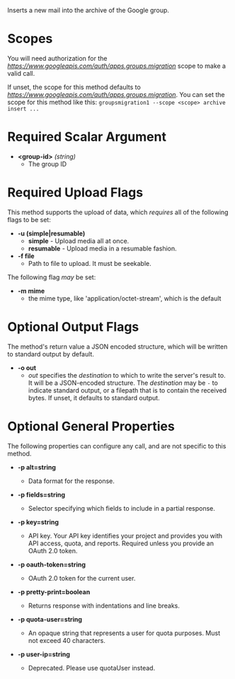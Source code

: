 Inserts a new mail into the archive of the Google group.
# Scopes

You will need authorization for the *https://www.googleapis.com/auth/apps.groups.migration* scope to make a valid call.

If unset, the scope for this method defaults to *https://www.googleapis.com/auth/apps.groups.migration*.
You can set the scope for this method like this: `groupsmigration1 --scope <scope> archive insert ...`
# Required Scalar Argument
* **&lt;group-id&gt;** *(string)*
    - The group ID
# Required Upload Flags

This method supports the upload of data, which *requires* all of the following flags to be set:

* **-u (simple|resumable)**
    - **simple** - Upload media all at once.
    - **resumable** - Upload media in a resumable fashion.
* **-f file**
    - Path to file to upload. It must be seekable.

The following flag *may* be set: 

* **-m mime**
    - the mime type, like 'application/octet-stream', which is the default


# Optional Output Flags

The method's return value a JSON encoded structure, which will be written to standard output by default.

* **-o out**
    - *out* specifies the *destination* to which to write the server's result to.
      It will be a JSON-encoded structure.
      The *destination* may be `-` to indicate standard output, or a filepath that is to contain the received bytes.
      If unset, it defaults to standard output.
# Optional General Properties

The following properties can configure any call, and are not specific to this method.

* **-p alt=string**
    - Data format for the response.

* **-p fields=string**
    - Selector specifying which fields to include in a partial response.

* **-p key=string**
    - API key. Your API key identifies your project and provides you with API access, quota, and reports. Required unless you provide an OAuth 2.0 token.

* **-p oauth-token=string**
    - OAuth 2.0 token for the current user.

* **-p pretty-print=boolean**
    - Returns response with indentations and line breaks.

* **-p quota-user=string**
    - An opaque string that represents a user for quota purposes. Must not exceed 40 characters.

* **-p user-ip=string**
    - Deprecated. Please use quotaUser instead.
